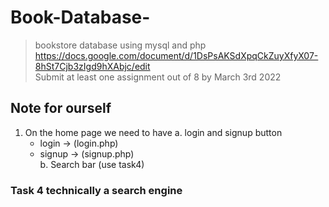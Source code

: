 # Book-Database-
>bookstore database using mysql and php <br />
>https://docs.google.com/document/d/1DsPsAKSdXpqCkZuyXfyX07-8hSt7Cjb3zIgd9hXAbjc/edit <br />
>Submit at least one assignment out of 8 by March 3rd 2022
## Note for ourself
1. On the home page we need to have 
  a. login and signup button 
    - login -> (login.php) <br/>
    - signup -> (signup.php) <br/>
  b. Search bar (use task4)<br/>


### Task 4 technically a search engine 

